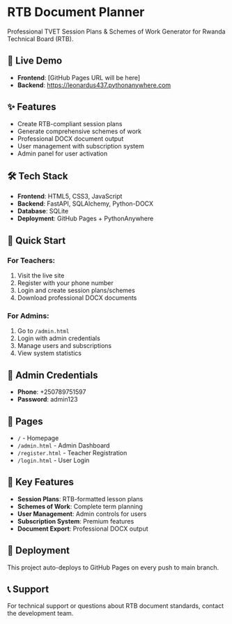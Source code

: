 # RTB Document Planner

Professional TVET Session Plans & Schemes of Work Generator for Rwanda Technical Board (RTB).

## 🚀 Live Demo
- **Frontend**: [GitHub Pages URL will be here]
- **Backend**: https://leonardus437.pythonanywhere.com

## ✨ Features
- Create RTB-compliant session plans
- Generate comprehensive schemes of work
- Professional DOCX document output
- User management with subscription system
- Admin panel for user activation

## 🛠️ Tech Stack
- **Frontend**: HTML5, CSS3, JavaScript
- **Backend**: FastAPI, SQLAlchemy, Python-DOCX
- **Database**: SQLite
- **Deployment**: GitHub Pages + PythonAnywhere

## 🎯 Quick Start

### For Teachers:
1. Visit the live site
2. Register with your phone number
3. Login and create session plans/schemes
4. Download professional DOCX documents

### For Admins:
1. Go to `/admin.html`
2. Login with admin credentials
3. Manage users and subscriptions
4. View system statistics

## 🔐 Admin Credentials
- **Phone**: +250789751597
- **Password**: admin123

## 📱 Pages
- `/` - Homepage
- `/admin.html` - Admin Dashboard
- `/register.html` - Teacher Registration
- `/login.html` - User Login

## 🌟 Key Features
- **Session Plans**: RTB-formatted lesson plans
- **Schemes of Work**: Complete term planning
- **User Management**: Admin controls for users
- **Subscription System**: Premium features
- **Document Export**: Professional DOCX output

## 🚀 Deployment
This project auto-deploys to GitHub Pages on every push to main branch.

## 📞 Support
For technical support or questions about RTB document standards, contact the development team.